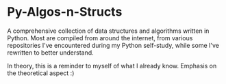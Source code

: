 # Py-Algos-n-Structs
A comprehensive collection of data structures and algorithms written in Python. Most are compiled from around the internet, from various repositories I've encountered during my Python self-study, while some I've rewritten to better understand. 

In theory, this is a reminder to myself of what I already know. Emphasis on the theoretical aspect :)
